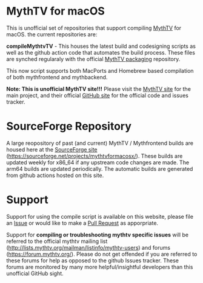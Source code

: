 # MythTV for macOS
This is unofficial set of repositories that support compiling [MythTV](https://www.mythtv.org/) for macOS. the current repositories are:

**compileMythtvTV** - This houses the latest build and codesigning scripts as well as the github action code that automates the build process.  These files are synched regularaly with the official [MythTV packaging](https://github.com/MythTV/packaging) repository. 

This now script supports both MacPorts and Homebrew based compilation of both mythfrontend and mythbackend.

**Note: This is unofficial MythTV site!!!**  Please visit the [MythTV site](https://www.mythtv.org/) for the main project, and their official [GitHub site](https://github.com/MythTV) for the official code and issues tracker.

# SourceForge Repository
A large reopository of past (and current) MythTV / Mythfrontend builds are housed here at the [SourceForge site](https://sourceforge.net/projects/mythtvformacosx/) (https://sourceforge.net/projects/mythtvformacosx/).  These builds are updated weekly for x86_64 if any upstream code changes are made.  The arm64 builds are updated periodically.  The automatic builds are generated from github actions hosted on this site.

# Support
Support for using the compile script is available on this website, please file an [Issue](https://github.com/MythTVforMacOS/compileMythTV/issues) or would like to make a [Pull Request](https://github.com/MythTVforMacOS/compileMythTV/pulls) as apporpriate.

Support for **compiling or troubleshooting mythtv specific issues** will be referred to the official mythtv mailing list (http://lists.mythtv.org/mailman/listinfo/mythtv-users) and forums (https://forum.mythtv.org/). Please do not get offended if you are referred to these forums for help as opposed to the github Issues tracker. These forums are monitored by many more helpful/insightful developers than this unofficial GitHub sight.
